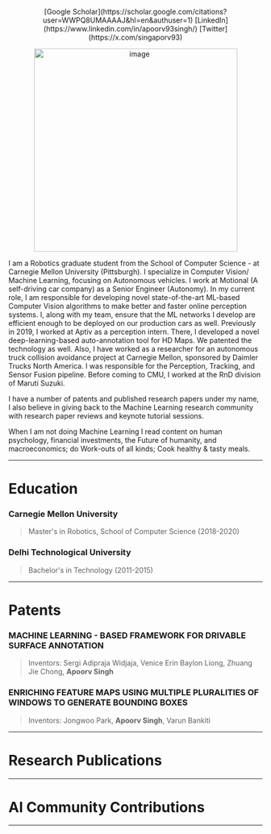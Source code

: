

<p align="center">
[Google Scholar](https://scholar.google.com/citations?user=WWPQ8UMAAAAJ&hl=en&authuser=1)
[LinkedIn](https://www.linkedin.com/in/apoorv93singh/)
[Twitter](https://x.com/singaporv93)
</p>
<p align="center">
<img width="403" alt="image" src="https://github.com/apoorv-ml/Apoorv-ml.github.io/assets/123181671/f6c32c61-f43a-498f-993d-45ae3f2b9f26">
</p>

I am a Robotics graduate student from the School of Computer Science - at Carnegie Mellon University (Pittsburgh). I specialize in Computer Vision/ Machine Learning, focusing on Autonomous vehicles. I work at Motional (A self-driving car company) as a Senior Engineer (Autonomy). 
In my current role, I am responsible for developing novel state-of-the-art ML-based Computer Vision algorithms to make better and faster online perception systems. I, along with my team, ensure that the ML networks I develop are efficient enough to be deployed on our production cars as well. 
Previously in 2019, I worked at Aptiv as a perception intern. There, I developed a novel deep-learning-based auto-annotation tool for HD Maps. We patented the technology as well. 
Also, I have worked as a researcher for an autonomous truck collision avoidance project at Carnegie Mellon, sponsored by Daimler Trucks North America. I was responsible for the Perception, Tracking, and Sensor Fusion pipeline.
Before coming to CMU, I worked at the RnD division of Maruti Suzuki.

I have a number of patents and published research papers under my name, I also believe in giving back to the Machine Learning research community with research paper reviews and keynote tutorial sessions.

When I am not doing Machine Learning I read content on human psychology, financial investments, the Future of humanity, and macroeconomics; do Work-outs of all kinds; Cook healthy & tasty meals.

* * *

# Education

### Carnegie Mellon University
> Master's in Robotics, School of Computer Science (2018-2020)

### Delhi Technological University
> Bachelor's in Technology (2011-2015)

* * *

# Patents
### MACHINE LEARNING - BASED FRAMEWORK FOR DRIVABLE SURFACE ANNOTATION
> Inventors: Sergi Adipraja Widjaja, Venice Erin Baylon Liong, Zhuang Jie Chong, **Apoorv Singh**
  
### ENRICHING FEATURE MAPS USING MULTIPLE PLURALITIES OF WINDOWS TO GENERATE BOUNDING BOXES
> Inventors: Jongwoo Park, **Apoorv Singh**, Varun Bankiti


* * *

# Research Publications

* * *

# AI Community Contributions
* * *

